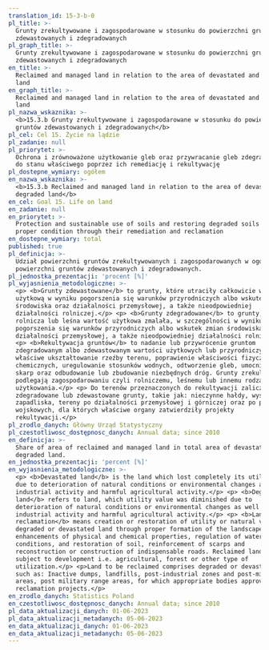 ```yaml
---
translation_id: 15-3-b-0
pl_title: >-
  Grunty zrekultywowane i zagospodarowane w stosunku do powierzchni gruntów
  zdewastowanych i zdegradowanych
pl_graph_title: >-
  Grunty zrekultywowane i zagospodarowane w stosunku do powierzchni gruntów
  zdewastowanych i zdegradowanych
en_title: >-
  Reclaimed and managed land in relation to the area of devastated and degraded
  land
en_graph_title: >-
  Reclaimed and managed land in relation to the area of devastated and degraded
  land
pl_nazwa_wskaznika: >-
  <b>15.3.b Grunty zrekultywowane i zagospodarowane w stosunku do powierzchni
  gruntów zdewastowanych i zdegradowanych</b>
pl_cel: Cel 15. Życie na lądzie
pl_zadanie: null
pl_priorytet: >-
  Ochrona i zrównoważone użytkowanie gleb oraz przywracanie gleb zdegradowanych
  do stanu właściwego poprzez ich remediację i rekultywację
pl_dostepne_wymiary: ogółem
en_nazwa_wskaznika: >-
  <b>15.3.b Reclaimed and managed land in relation to the area of devastated and
  degraded land</b>
en_cel: Goal 15. Life on land
en_zadanie: null
en_priorytet: >-
  Protection and sustainable use of soils and restoring degraded soils to their
  proper condition through their remediation and reclamation
en_dostepne_wymiary: total
published: true
pl_definicja: >-
  Udział powierzchni gruntów zrekultywowanych i zagospodarowanych w ogólnej
  powierzchni gruntów zdewastowanych i zdegradowanych.
pl_jednostka_prezentacji: 'procent [%]'
pl_wyjasnienia_metodologiczne: >-
  <p> <b>Grunty zdewastowane</b> to grunty, które utraciły całkowicie wartość
  użytkową w wyniku pogorszenia się warunków przyrodniczych albo wskutek zmian
  środowiska oraz działalności przemysłowej, a także nieodpowiedniej
  działalności rolniczej.</p> <p> <b>Grunty zdegradowane</b> to grunty, których
  rolnicza lub leśna wartość użytkowa zmalała, w szczególności w wyniku
  pogorszenia się warunków przyrodniczych albo wskutek zmian środowiska oraz
  działalności przemysłowej, a także nieodpowiedniej działalności rolniczej.</p>
  <p> <b>Rekultywacja gruntów</b> to nadanie lub przywrócenie gruntom
  zdegradowanym albo zdewastowanym wartości użytkowych lub przyrodniczych przez
  właściwe ukształtowanie rzeźby terenu, poprawienie właściwości fizycznych i
  chemicznych, uregulowanie stosunków wodnych, odtworzenie gleb, umocnienie
  skarp oraz odbudowanie lub zbudowanie niezbędnych dróg. Grunty zrekultywowane
  podlegają zagospodarowaniu czyli rolniczemu, leśnemu lub innemu rodzajowi
  użytkowania.</p> <p> Do terenów przeznaczonych do rekultywacji zalicza się
  zdegradowane lub zdewastowane grunty, takie jak: nieczynne hałdy, wysypiska,
  zapadliska, tereny po działalności przemysłowej i górniczej oraz po poligonach
  wojskowych, dla których właściwe organy zatwierdziły projekty
  rekultywacji.</p>
pl_zrodlo_danych: Główny Urząd Statystyczny
pl_czestotliwosc_dostępnosc_danych: Annual data; since 2010
en_definicja: >-
  Share of area of reclaimed and managed land in total area of devastated and
  degraded land.
en_jednostka_prezentacji: 'percent [%]'
en_wyjasnienia_metodologiczne: >-
  <p> <b>Devastated land</b> is the land which lost completely its utility value
  due to deterioration of natural conditions or environmental changes as well as
  industrial activity and harmful agricultural activity.</p> <p> <b>Degraded
  land</b> refers to land, which utility value was diminished due to
  deterioration of natural conditions or environmental changes as well as
  industrial activity and harmful agricultural activity.</p> <p> <b>Land
  reclamation</b> means creation or restoration of utility or natural value for
  degraded or devastated land through proper formation of the landscape,
  enhancements of physical and chemical properties, regulation of water
  conditions, and restoration of soil, reinforcement of scarps and
  reconstruction or construction of indispensable roads. Reclaimed land is
  subject to development i.e. agricultural, forest or other type of
  utilization.</p> <p>Land to be reclaimed comprises degraded or devastated land
  such as: Inactive dumps, landfills, post-industrial zones and post-mining
  areas, post military range areas, for which appropriate bodies approved land
  reclamation projects.</p>
en_zrodlo_danych: Statistics Poland
en_czestotliwosc_dostępnosc_danych: Annual data; since 2010
pl_data_aktualizacji_danych: 01-06-2023
pl_data_aktualizacji_metadanych: 05-06-2023
en_data_aktualizacji_danych: 01-06-2023
en_data_aktualizacji_metadanych: 05-06-2023
---
```

